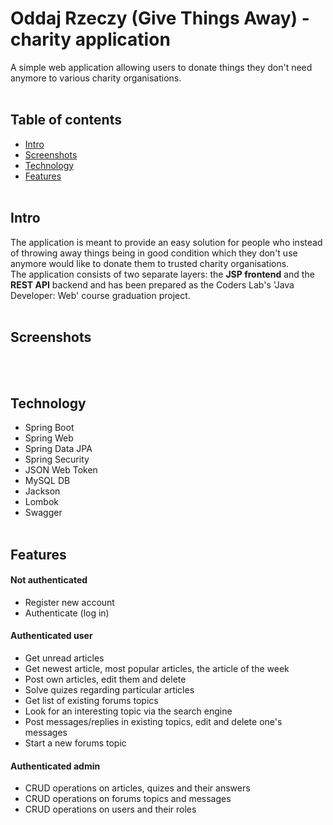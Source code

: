 # Oddaj Rzeczy (Give Things Away) - charity application
A simple web application allowing users to donate things they don't need anymore to various charity organisations. 
<br><br>
## Table of contents
* [Intro](#intro)
* [Screenshots](#screenshots)
* [Technology](#technology)
* [Features](#features)
<br><br>
## Intro
The application is meant to provide an easy solution for people who instead of throwing away things being in good condition which they don't use anymore would like to donate them to trusted charity organisations.<br>
The application consists of two separate layers: the <b>JSP frontend</b> and the <b>REST API</b> backend and has been prepared as the Coders Lab's 'Java Developer: Web' course graduation project.
<br><br>
## Screenshots
<br><br>
## Technology
* Spring Boot
* Spring Web
* Spring Data JPA
* Spring Security
* JSON Web Token
* MySQL DB
* Jackson
* Lombok
* Swagger
<br><br>
## Features
#### Not authenticated
* Register new account
* Authenticate (log in)
#### Authenticated user
* Get unread articles
* Get newest article, most popular articles, the article of the week
* Post own articles, edit them and delete
* Solve quizes regarding particular articles
* Get list of existing forums topics
* Look for an interesting topic via the search engine
* Post messages/replies in existing topics, edit and delete one's messages
* Start a new forums topic
#### Authenticated admin
* CRUD operations on articles, quizes and their answers
* CRUD operations on forums topics and messages
* CRUD operations on users and their roles

